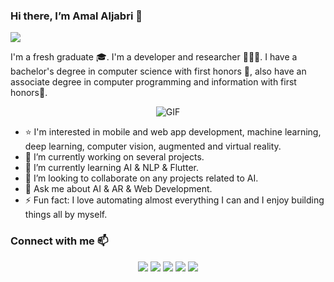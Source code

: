 ### Hi there, I’m Amal Aljabri 👋 
![](https://komarev.com/ghpvc/?username=AmalAljabri&color=ff69b4)

I'm a fresh graduate 🎓. I'm a developer and researcher 👩🏻‍💻. I have a bachelor's degree in computer science with first honors 🏅, also have an associate degree in computer programming and information with first honors🥇.

<p align="center">
<img align="center" alt="GIF" src="https://media.giphy.com/media/L1R1tvI9svkIWwpVYr/giphy.gif" />
</p>


- ⭐️ I'm interested in mobile and web app development, machine learning, deep learning, computer vision, augmented and virtual reality.
- 🔭 I’m currently working on several projects.
- 🌱 I’m currently learning AI & NLP & Flutter.
- 👯 I’m looking to collaborate on any projects related to AI.
- 💬 Ask me about AI & AR & Web Development.
- ⚡ Fun fact: I love automating almost everything I can and I enjoy building things all by myself.

### Connect with me 📫 
<p align="center">
 <a href="https://twitter.com/AS_Aljabri"><img src="https://img.shields.io/badge/twitter-%231DA1F2.svg?&logo=twitter&logoColor=white" /></a>
 <a href="https://www.linkedin.com/in/amal-aljabri"><img src="https://img.shields.io/badge/linkedin-%230077B5.svg?&logo=linkedin&logoColor=white" /></a>
 <a href="mailto:amal.aljabri17@gmail.com"><img src="https://img.shields.io/badge/gmail-%23D14836.svg?&logo=gmail&logoColor=white" /></a>
 <a href="https://github.com/AmalAljabri"><img src="https://img.shields.io/badge/github-%23323131.svg?&logo=github&logoColor=white" /></a>
 <a href="https://www.youtube.com/channel/UCo5YQBPpqqnN8gEDCFSs6rQ/videos"><img src="https://img.shields.io/badge/youtube-%23ff0000.svg?&logo=youtube&logoColor=white" /></a>
</p>
